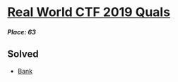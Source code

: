 # [Real World CTF 2019 Quals](https://ctftime.org/event/841 "in CTFtime")
##### Place: 63

## Solved
* [Bank](Bank)
